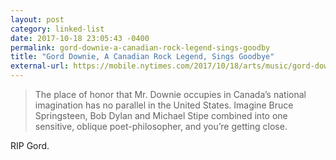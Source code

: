 ```yaml
---
layout: post
category: linked-list
date: 2017-10-18 23:05:43 -0400
permalink: gord-downie-a-canadian-rock-legend-sings-goodby
title: "Gord Downie, A Canadian Rock Legend, Sings Goodbye"
external-url: https://mobile.nytimes.com/2017/10/18/arts/music/gord-downie-tragically-hip-dead-final-album.html
---
```


> The place of honor that Mr. Downie occupies in Canada’s national imagination has no parallel in the United States. Imagine Bruce Springsteen, Bob Dylan and Michael Stipe combined into one sensitive, oblique poet-philosopher, and you’re getting close. 

RIP Gord. 